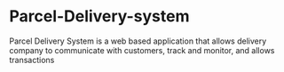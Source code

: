 # Parcel-Delivery-system
Parcel Delivery System is a web based application that allows delivery company to communicate with customers, track and monitor, and allows transactions 
